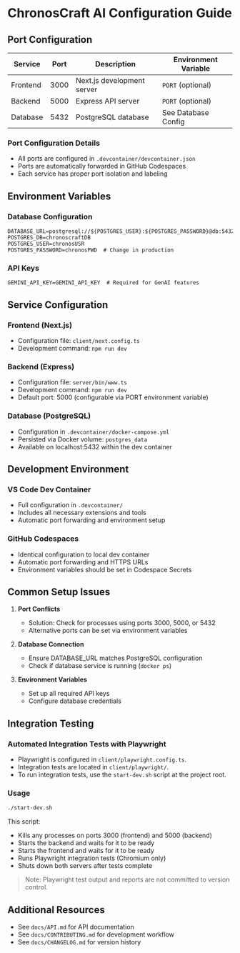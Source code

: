 # ChronosCraft AI Configuration Guide

## Port Configuration

| Service  | Port | Description                | Environment Variable |
| -------- | ---- | -------------------------- | -------------------- |
| Frontend | 3000 | Next.js development server | `PORT` (optional)    |
| Backend  | 5000 | Express API server         | `PORT` (optional)    |
| Database | 5432 | PostgreSQL database        | See Database Config  |

### Port Configuration Details

- All ports are configured in `.devcontainer/devcontainer.json`
- Ports are automatically forwarded in GitHub Codespaces
- Each service has proper port isolation and labeling

## Environment Variables

### Database Configuration

```env
DATABASE_URL=postgresql://${POSTGRES_USER}:${POSTGRES_PASSWORD}@db:5432/${POSTGRES_DB}
POSTGRES_DB=chronoscraftDB
POSTGRES_USER=chronosUSR
POSTGRES_PASSWORD=chronosPWD  # Change in production
```

### API Keys

```env
GEMINI_API_KEY=GEMINI_API_KEY  # Required for GenAI features
```

## Service Configuration

### Frontend (Next.js)

- Configuration file: `client/next.config.ts`
- Development command: `npm run dev`

### Backend (Express)

- Configuration file: `server/bin/www.ts`
- Development command: `npm run dev`
- Default port: 5000 (configurable via PORT environment variable)

### Database (PostgreSQL)

- Configuration in `.devcontainer/docker-compose.yml`
- Persisted via Docker volume: `postgres_data`
- Available on localhost:5432 within the dev container

## Development Environment

### VS Code Dev Container

- Full configuration in `.devcontainer/`
- Includes all necessary extensions and tools
- Automatic port forwarding and environment setup

### GitHub Codespaces

- Identical configuration to local dev container
- Automatic port forwarding and HTTPS URLs
- Environment variables should be set in Codespace Secrets

## Common Setup Issues

1. **Port Conflicts**

   - Solution: Check for processes using ports 3000, 5000, or 5432
   - Alternative ports can be set via environment variables

2. **Database Connection**

   - Ensure DATABASE_URL matches PostgreSQL configuration
   - Check if database service is running (`docker ps`)

3. **Environment Variables**
   - Set up all required API keys
   - Configure database credentials

## Integration Testing

### Automated Integration Tests with Playwright

- Playwright is configured in `client/playwright.config.ts`.
- Integration tests are located in `client/playwright/`.
- To run integration tests, use the `start-dev.sh` script at the project root.

### Usage

```sh
./start-dev.sh
```

This script:

- Kills any processes on ports 3000 (frontend) and 5000 (backend)
- Starts the backend and waits for it to be ready
- Starts the frontend and waits for it to be ready
- Runs Playwright integration tests (Chromium only)
- Shuts down both servers after tests complete

> Note: Playwright test output and reports are not committed to version control.

## Additional Resources

- See `docs/API.md` for API documentation
- See `docs/CONTRIBUTING.md` for development workflow
- See `docs/CHANGELOG.md` for version history
